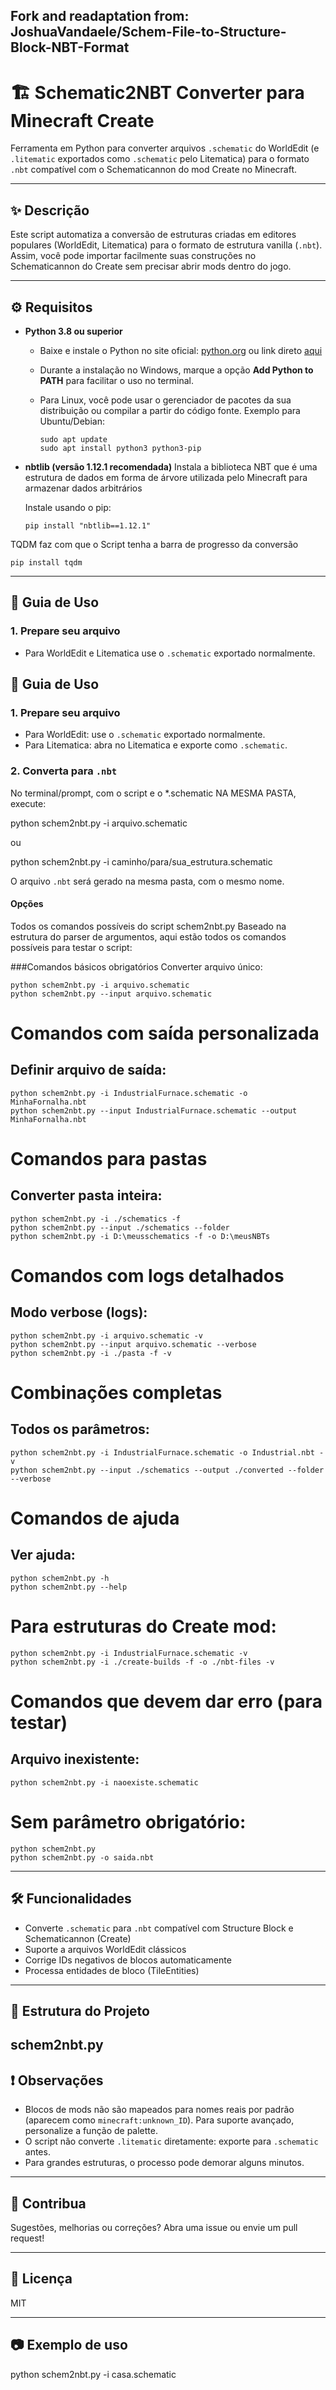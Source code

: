 Fork and readaptation from: JoshuaVandaele/Schem-File-to-Structure-Block-NBT-Format
---

# 🏗️ Schematic2NBT Converter para Minecraft Create

Ferramenta em Python para converter arquivos `.schematic` do WorldEdit (e `.litematic` exportados como `.schematic` pelo Litematica) para o formato `.nbt` compatível com o Schematicannon do mod Create no Minecraft.

---

## ✨ Descrição

Este script automatiza a conversão de estruturas criadas em editores populares (WorldEdit, Litematica) para o formato de estrutura vanilla (`.nbt`). Assim, você pode importar facilmente suas construções no Schematicannon do Create sem precisar abrir mods dentro do jogo.

---

## ⚙️ Requisitos

- **Python 3.8 ou superior**

  - Baixe e instale o Python no site oficial: [python.org](https://www.python.org/downloads/) ou link direto [aqui](https://www.python.org/ftp/python/3.13.4/python-3.13.4-amd64.exe)
  - Durante a instalação no Windows, marque a opção **Add Python to PATH** para facilitar o uso no terminal.
  - Para Linux, você pode usar o gerenciador de pacotes da sua distribuição ou compilar a partir do código fonte. Exemplo para Ubuntu/Debian:

    ```
    sudo apt update
    sudo apt install python3 python3-pip
    ```

- **nbtlib (versão 1.12.1 recomendada)**
  Instala a biblioteca NBT que é uma estrutura de dados em forma de árvore utilizada pelo Minecraft para armazenar dados arbitrários
  
  Instale usando o pip:
  ```
  pip install "nbtlib==1.12.1"
  ```
TQDM faz com que o Script tenha a barra de progresso da conversão
  ```
  pip install tqdm
  ``` 
---

## 🚀 Guia de Uso

### 1. Prepare seu arquivo

- Para WorldEdit e Litematica use o `.schematic` exportado normalmente.

## 🚀 Guia de Uso

### 1. Prepare seu arquivo

- Para WorldEdit: use o `.schematic` exportado normalmente.
- Para Litematica: abra no Litematica e exporte como `.schematic`.

### 2. Converta para `.nbt`

No terminal/prompt, com o script e o *.schematic NA MESMA PASTA, execute:

python schem2nbt.py -i arquivo.schematic

ou

python schem2nbt.py -i caminho/para/sua_estrutura.schematic

O arquivo `.nbt` será gerado na mesma pasta, com o mesmo nome.

#### Opções

Todos os comandos possíveis do script schem2nbt.py
Baseado na estrutura do parser de argumentos, aqui estão todos os comandos possíveis para testar o script:

###Comandos básicos obrigatórios
Converter arquivo único:

```
python schem2nbt.py -i arquivo.schematic
python schem2nbt.py --input arquivo.schematic
```

# Comandos com saída personalizada

## Definir arquivo de saída:


```
python schem2nbt.py -i IndustrialFurnace.schematic -o MinhaFornalha.nbt
python schem2nbt.py --input IndustrialFurnace.schematic --output MinhaFornalha.nbt
```
# Comandos para pastas
## Converter pasta inteira:

```
python schem2nbt.py -i ./schematics -f
python schem2nbt.py --input ./schematics --folder
python schem2nbt.py -i D:\meusschematics -f -o D:\meusNBTs
```

# Comandos com logs detalhados
## Modo verbose (logs):

```
python schem2nbt.py -i arquivo.schematic -v
python schem2nbt.py --input arquivo.schematic --verbose
python schem2nbt.py -i ./pasta -f -v
```

# Combinações completas
## Todos os parâmetros:

```
python schem2nbt.py -i IndustrialFurnace.schematic -o Industrial.nbt -v
python schem2nbt.py --input ./schematics --output ./converted --folder --verbose
```

# Comandos de ajuda
## Ver ajuda:

```
python schem2nbt.py -h
python schem2nbt.py --help
```

# Para estruturas do Create mod:

```
python schem2nbt.py -i IndustrialFurnace.schematic -v
python schem2nbt.py -i ./create-builds -f -o ./nbt-files -v
```

# Comandos que devem dar erro (para testar)
## Arquivo inexistente:

```
python schem2nbt.py -i naoexiste.schematic
```
# Sem parâmetro obrigatório:

```
python schem2nbt.py
python schem2nbt.py -o saida.nbt
```
---

## 🛠️ Funcionalidades

- Converte `.schematic` para `.nbt` compatível com Structure Block e Schematicannon (Create)
- Suporte a arquivos WorldEdit clássicos
- Corrige IDs negativos de blocos automaticamente
- Processa entidades de bloco (TileEntities)

---
## 📁 Estrutura do Projeto

schem2nbt.py
---

## ❗ Observações

- Blocos de mods não são mapeados para nomes reais por padrão (aparecem como `minecraft:unknown_ID`). Para suporte avançado, personalize a função de palette.
- O script não converte `.litematic` diretamente: exporte para `.schematic` antes.
- Para grandes estruturas, o processo pode demorar alguns minutos.

---

## 🤝 Contribua

Sugestões, melhorias ou correções? Abra uma issue ou envie um pull request!

---

## 📜 Licença

MIT

---

## 📷 Exemplo de uso

python schem2nbt.py -i casa.schematic



